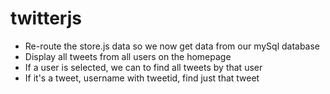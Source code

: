twitterjs
=========

* Re-route the store.js data so we now get data from our mySql database
* Display all tweets from all users on the homepage
* If a user is selected, we can to find all tweets by that user
* If it's a tweet, username with tweetid, find just that tweet
